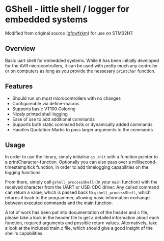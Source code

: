 # GShell - little shell / logger for embedded systems

Modified from original source ([gfcwfzkm](https://github.com/gfcwfzkm)) for use on STM32H7. 

## Overview
Basic uart shell for embedded systems. While it has been initially developed for the AVR microcontrollers, it can be used with pretty much any controller or on computers as long as you provide the nessesary `printChar` function. 

## Features
 - Should run on most microcontrollers with no changes
 - Configureable via define-macros
 - Supports basic VT100 Coloring
 - Nicely printed shell logging
 - Ease of use to add additional commands
 - Supports both static command lists or dynamically added commands
 - Handles Quotation-Marks to pass larger arguments to the commands
## Usage
In order to use the library, simply initialise `gs_init` with a function pointer to a printCharacter-function. Optionally you can also pass over a millisecond-timestamp/tick function, in order to add timelogging capabilities on the logging functions.

From there, simply call `gshell_processShell` (in your `main` function) with the received character from the UART or USB-CDC driver. Any called command can return a value, which is passed back to `gshell_processShell`, which returns it back to the programmer, allowing basic information exchange between executed commands and the main function.

A lot of work has been put into documentation of the header and c file, please take a look in the header file to get a detailed information about each function, required arguments and possible return values. Alternatively, take a look at the included main.c file, which should give a good insight of the shell's capabilities.